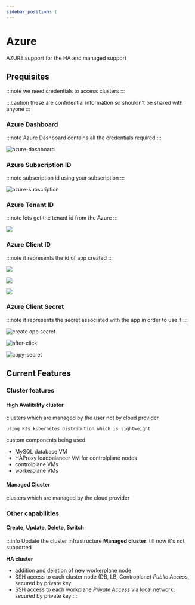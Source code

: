 ```yaml
---
sidebar_position: 1
---
```


# Azure

AZURE support for the HA and managed support


## Prequisites

:::note
we need credentials to access clusters
:::

:::caution
these are confidential information so shouldn't be shared with anyone
:::

### Azure Dashboard

:::note
Azure Dashboard contains all the credentials required
:::

![azure-dashboard](/img/azure/azure-dashboard.png)


### Azure Subscription ID

:::note
subscription id using your subscription
:::

![azure-subscription](/img/azure/azure-subs-id.png)



### Azure Tenant ID

:::note
lets get the tenant id from the Azure
:::

![](/img/azure/azure-tenantid.png)



### Azure Client ID

:::note
it represents the id of app created
:::

![](/img/azure/azure-create-app-reg.png)

![](/img/azure/azure-app-reg.png)

![](/img/azure/azure-clientid.png)



### Azure Client Secret

:::note
it represents the secret associated with the app in order to use it
:::

![create app secret](/img/azure/azure-client-secret1.png)


![after-click](/img/azure/azure-client-secret.png)


![copy-secret](/img/azure/azure-client-secret2.png)

## Current Features

### Cluster features
#### High Avalibility cluster
clusters which are managed by the user not by cloud provider

    using K3s kubernetes distribution which is lightweight

custom components being used
- MySQL database VM
- HAProxy loadbalancer VM for controlplane nodes
- controlplane VMs
- workerplane VMs

#### Managed Cluster
clusters which are managed by the cloud provider

### Other capabilities

#### Create, Update, Delete, Switch

:::info Update the cluster infrastructure
**Managed cluster**: till now it's not supported

**HA cluster**
- addition and deletion of new workerplane node
- SSH access to each cluster node (DB, LB, Controplane) _Public Access_, secured by private key
- SSH access to each workplane _Private Access_ via local network, secured by private key
:::

